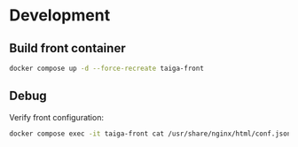 # Development 

## Build front container

```bash
docker compose up -d --force-recreate taiga-front
```

## Debug

Verify front configuration:

```bash
docker compose exec -it taiga-front cat /usr/share/nginx/html/conf.json
```